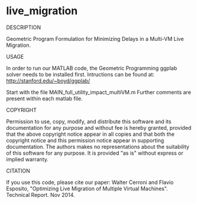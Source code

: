 live_migration
==============

DESCRIPTION

  Geometric Program Formulation for Minimizing Delays in a Multi-VM Live Migration.

USAGE

  In order to run our MATLAB code, the Geometric Programming ggplab solver needs to be installed first.
  Intructions can be found at: http://stanford.edu/~boyd/ggplab/

  Start with the file MAIN_full_utility_impact_multiVM.m
  Further comments are present within each matlab file.

COPYRIGHT 
 
  Permission to use, copy, modify, and distribute this software and its documentation
  for any purpose and without fee is hereby granted, provided that the above copyright notice appear in all 
  copies and that both the copyright notice and this permission notice appear in supporting documentation. 
  The authors makes no representations about the suitability of this software for any purpose. 
  It is provided "as is" without express or implied warranty.
 
 CITATION
 
  If you use this code, please cite our paper: 
  Walter Cerroni and Flavio Esposito, "Optimizing Live Migration of Multiple Virtual Machines". 
  Technical Report. Nov 2014. 
